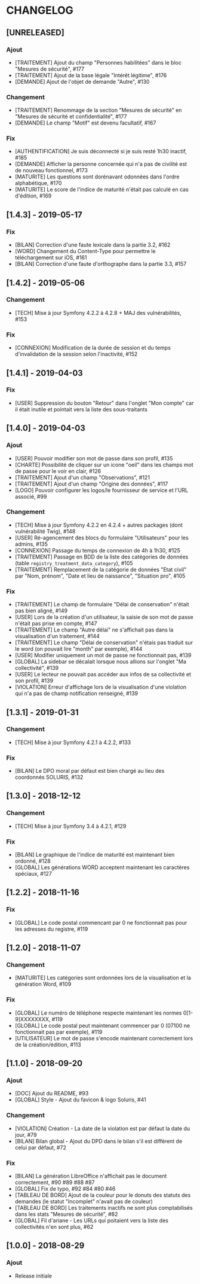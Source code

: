 # CHANGELOG

## [UNRELEASED]
### Ajout
- [TRAITEMENT] Ajout du champ "Personnes habilitées" dans le bloc "Mesures de sécurité", #177
- [TRAITEMENT] Ajout de la base légale "Intérêt légitime", #176
- [DEMANDE] Ajout de l'objet de demande "Autre", #130
### Changement
- [TRAITEMENT] Renommage de la section "Mesures de sécurité" en "Mesures de sécurité et confidentialité", #177
- [DEMANDE] Le champ "Motif" est devenu facultatif, #167
### Fix
- [AUTHENTIFICATION] Je suis déconnecté si je suis resté 1h30 inactif, #185
- [DEMANDE] Afficher la personne concernée qui n'a pas de civilité est de nouveau fonctionnel, #173
- [MATURITE] Les questions sont dorénavant odonnées dans l'ordre alphabétique, #170
- [MATURITE] Le score de l'indice de maturité n'était pas calculé en cas d'édition, #169

## [1.4.3] - 2019-05-17
### Fix
- [BILAN] Correction d'une faute lexicale dans la partie 3.2, #162
- [WORD] Changement du Content-Type pour permettre le téléchargement sur iOS, #161
- [BILAN] Correction d'une faute d'orthographe dans la partie 3.3, #157

## [1.4.2] - 2019-05-06
### Changement
- [TECH] Mise à jour Symfony 4.2.2 à 4.2.8 + MAJ des vulnérabilités, #153
### Fix
- [CONNEXION] Modification de la durée de session et du temps d'invalidation de la session selon l'inactivité, #152 

## [1.4.1] - 2019-04-03
### Fix
- [USER] Suppression du bouton "Retour" dans l'onglet "Mon compte" car il était inutile et pointait vers la liste des sous-traitants

## [1.4.0] - 2019-04-03
### Ajout
- [USER] Pouvoir modifier son mot de passe dans son profil, #135
- [CHARTE] Possibilité de cliquer sur un icone "oeil" dans les champs mot de passe pour le voir en clair, #126
- [TRAITEMENT] Ajout d'un champ "Observations", #121
- [TRAITEMENT] Ajout d'un champ "Origine des données", #117
- [LOGO] Pouvoir configurer les logos/le fournisseur de service et l'URL associé, #99
### Changement
- [TECH] Mise à jour Symfony 4.2.2 en 4.2.4 + autres packages (dont vulnérabilité Twig), #148
- [USER] Ré-agencement des blocs du formulaire "Utilisateurs" pour les admins, #135
- [CONNEXION] Passage du temps de connexion de 4h à 1h30, #125
- [TRAITEMENT] Passage en BDD de la liste des catégories de données (table `registry_treatment_data_category`), #105
- [TRAITEMENT] Remplacement de la catégorie de données "Etat civil" par "Nom, prénom", "Date et lieu de naissance", "Situation pro", #105
### Fix
- [TRAITEMENT] Le champ de formulaire "Délai de conservation" n'était pas bien aligné, #149
- [USER] Lors de la création d'un utilisateur, la saisie de son mot de passe n'était pas prise en compte, #147 
- [TRAITEMENT] Le champ "Autre délai" ne s'affichait pas dans la visualisation d'un traitement, #144
- [TRAITEMENT] Le champ "Délai de conservation" n'étais pas traduit sur le word (on pouvait lire "month" par exemple), #144
- [USER] Modifier uniquement un mot de passe ne fonctionnait pas, #139
- [GLOBAL] La sidebar se décalait lorsque nous allions sur l'onglet "Ma collectivité", #139
- [USER] Le lecteur ne pouvait pas accéder aux infos de sa collectivité et son profil, #139
- [VIOLATION] Erreur d'affichage lors de la visualisation d'une violation qui n'a pas de champ notification renseigné, #139

## [1.3.1] - 2019-01-31
### Changement
- [TECH] Mise à jour Symfony 4.2.1 à 4.2.2, #133
### Fix
- [BILAN] Le DPO moral par défaut est bien chargé au lieu des coordonnés SOLURIS, #132

## [1.3.0] - 2018-12-12
### Changement
- [TECH] Mise à jour Symfony 3.4 à 4.2.1, #129
### Fix
- [BILAN] Le graphique de l'indice de maturité est maintenant bien ordonné, #128
- [GLOBAL] Les générations WORD acceptent maintenant les caractères spéciaux, #127

## [1.2.2] - 2018-11-16
### Fix
- [GLOBAL] Le code postal commencant par 0 ne fonctionnait pas pour les adresses du registre, #119

## [1.2.0] - 2018-11-07
### Changement
- [MATURITE] Les catégories sont ordonnées lors de la visualisation et la génération Word, #109 
### Fix
- [GLOBAL] Le numéro de téléphone respecte maintenant les normes 0[1-9]XXXXXXXX, #119
- [GLOBAL] Le code postal peut maintenant commencer par 0 (07100 ne fonctionnait pas par exemple), #119
- [UTILISATEUR] Le mot de passe s'encode maintenant correctement lors de la création/édition, #113 

## [1.1.0] - 2018-09-20
### Ajout
- [DOC] Ajout du README, #93
- [GLOBAL] Style - Ajout du favicon & logo Soluris, #41
### Changement
- [VIOLATION] Création - La date de la violation est par défaut la date du jour, #79
- [BILAN] Bilan global - Ajout du DPD dans le bilan s'il est différent de celui par défaut, #72
### Fix
- [BILAN] La génération LibreOffice n'affichait pas le document correctement, #90 #89 #88 #87
- [GLOBAL] Fix de typo, #92 #84 #80 #46
- [TABLEAU DE BORD] Ajout de la couleur pour le donuts des statuts des demandes (le statut "Incomplet" n'avait pas de couleur)
- [TABLEAU DE BORD] Les traitements inactifs ne sont plus comptabilisés dans les stats "Mesures de sécurité", #82
- [GLOBAL] Fil d'ariane - Les URLs qui poitaient vers la liste des collectivités n'en sont plus, #62

## [1.0.0] - 2018-08-29
### Ajout
- Release initiale
